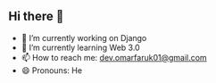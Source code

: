 ## Hi there 👋


<!-- **faruk03/faruk03** is a ✨ _special_ ✨ repository because its `README.md` (this file) appears on your GitHub profile.

Here are some ideas to get you started: -->

- 🔭 I’m currently working on Django
- 🌱 I’m currently learning Web 3.0
- 📫 How to reach me: dev.omarfaruk01@gmail.com
- 😄 Pronouns: He


